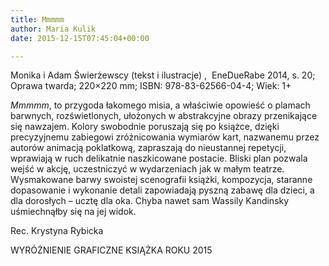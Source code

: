 ```yaml
---
title: Mmmmm
author: Maria Kulik
date: 2015-12-15T07:45:04+00:00

---
```

Monika i Adam Świerżewscy (tekst i ilustracje) ,  EneDueRabe 2014, s. 20; Oprawa twarda; 220&#215;220 mm; ISBN: 978-83-62566-04-4; Wiek: 1+

_Mmmmm_, to przygoda łakomego misia, a właściwie opowieść o plamach barwnych, rozświetlonych, ułożonych w abstrakcyjne obrazy przenikające się nawzajem. Kolory swobodnie poruszają się po książce, dzięki precyzyjnemu zabiegowi zróżnicowania wymiarów kart, nazwanemu przez autorów animacją poklatkową, zapraszają do nieustannej repetycji, wprawiają w ruch delikatnie naszkicowane postacie. Bliski plan pozwala wejść w akcję, uczestniczyć w wydarzeniach jak w małym teatrze. Wysmakowane barwy swoistej scenografii książki, kompozycja, staranne dopasowanie i wykonanie detali zapowiadają pyszną zabawę dla dzieci, a dla dorosłych – ucztę dla oka. Chyba nawet sam Wassily Kandinsky uśmiechnąłby się na jej widok.

Rec. Krystyna Rybicka

WYRÓŻNIENIE GRAFICZNE KSIĄŻKA ROKU 2015
